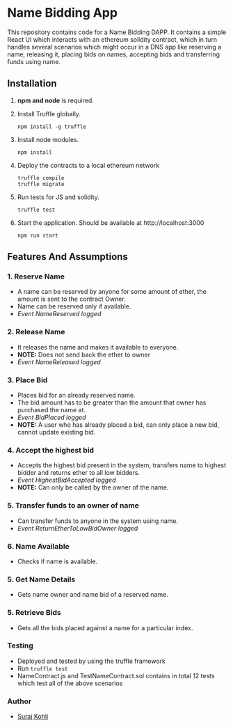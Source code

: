 # Name Bidding App
This repository contains code for a Name Bidding DAPP. It contains a simple React UI which interacts with an ethereum solidity contract, which in turn handles several scenarios which might occur in a DNS app like reserving a name, releasing it, placing bids on names, accepting bids and transferring funds using name.

## Installation ##

1. **npm and node** is required.

2. Install Truffle globally.
    ```
    npm install -g truffle
    ```

3. Install node modules.
    ```
    npm install
    ```
4. Deploy the contracts to a local ethereum network
    ```
    truffle compile
    truffle migrate
    ```

5. Run tests for JS and solidity.
    ```
    truffle test
    ```

6. Start the application. Should be available at http://localhost:3000
    ```
    npm run start
    ```

## Features And Assumptions ##

### 1. Reserve Name ###
* A name can be reserved by anyone for some amount of ether, the amount is sent to the contract Owner.
* Name can be reserved only if available.
* *Event NameReserved logged*

### 2. Release Name ###
* It releases the name and makes it available to everyone.
* **NOTE:** Does not send back the ether to owner
* *Event NameReleased logged*

### 3. Place Bid ###
* Places bid for an already reserved name.
* The bid amount has to be greater than the amount that owner has purchased the name at.
* *Event BidPlaced logged*
* **NOTE:** A user who has already placed a bid, can only place a new bid, cannot update existing bid.

### 4. Accept the highest bid ###
* Accepts the highest bid present in the system, transfers name to highest bidder and returns ether to all low bidders.
* *Event HighestBidAccepted logged*
* **NOTE:** Can only be called by the owner of the name.

### 5. Transfer funds to an owner of name ###
* Can transfer funds to anyone in the system using name.
* *Event ReturnEtherToLowBidOwner logged*

### 6. Name Available ###
* Checks if name is available.

### 5. Get Name Details ###
* Gets name owner and name bid of a reserved name.

### 5. Retrieve Bids ###
* Gets all the bids placed against a name for a particular index.

### Testing ###
* Deployed and tested by using the truffle framework
* Run `truffle test`
* NameContract.js and TestNameContract.sol contains in total 12 tests which test all of the above scenarios

### Author ###

* [Suraj Kohli](https://bitbucket.org/surajkohli/dns_app_ethereum)
